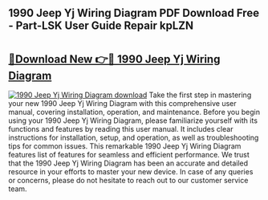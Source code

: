 ## 1990 Jeep Yj Wiring Diagram PDF Download Free - Part-LSK User Guide Repair kpLZN

# <h2><a href="http://dfiso01.blite.top/?on=1990+Jeep+Yj+Wiring+Diagram">🔗Download New 👉🔴 1990 Jeep Yj Wiring Diagram</a></h2>

[![1990 Jeep Yj Wiring Diagram download](https://i.imgur.com/lujVjoI.png)](http://dfiso01.blite.top/?on=1990+Jeep+Yj+Wiring+Diagram)
Take the first step in mastering your new 1990 Jeep Yj Wiring Diagram with this comprehensive user manual, covering installation, operation, and maintenance. Before you begin using your 1990 Jeep Yj Wiring Diagram, please familiarize yourself with its functions and features by reading this user manual. It includes clear instructions for installation, setup, and operation, as well as troubleshooting tips for common issues. This remarkable 1990 Jeep Yj Wiring Diagram features list of features for seamless and efficient performance. We trust that the 1990 Jeep Yj Wiring Diagram has been an accurate and detailed resource in your efforts to master your new device. In case of any queries or concerns, please do not hesitate to reach out to our customer service team.

